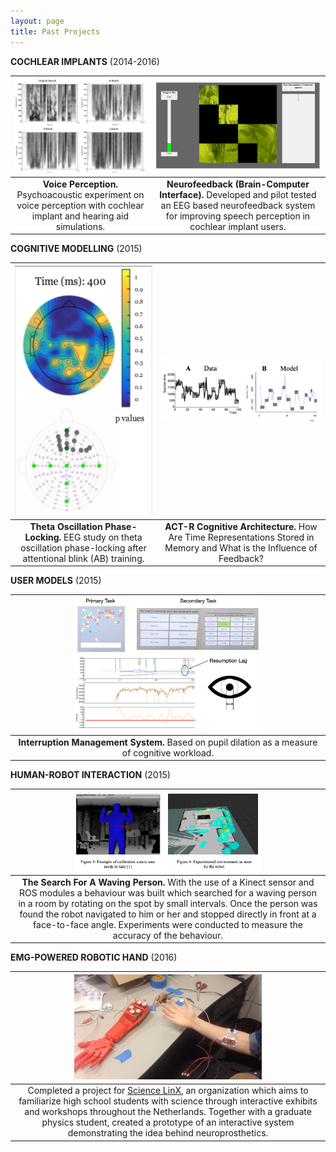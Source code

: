 ```yaml
---
layout: page
title: Past Projects
---
```


<!-- 
<p align="center"><b>Voice Assistants (Amazon Alexa)</b></p>
<p align="center">
    <img src="/img/AlienInvasion.png" alt="" width="300px">
    <img src="/img/amazon-alexa.png" alt="" width="300px">
</p>

Designed, built, and deployed an Amazon Alexa Skill [Alien Invasion](https://www.youtube.com/watch?v=MK_amN7jztg), with two colleagues: Nalin Chhibber and Sangho Suh, as part of the _Alexa Skills Challenge: Kids_, a competition to publish an Alexa skill for children under 13.
<br>
 -->
**COCHLEAR IMPLANTS** (2014-2016)

|<img src="/img/PsychoacousticExperiment.png" alt="" width="300px"> | <img src="/img/Neurofeedback.png" alt="" width="300px"> |
|:---:|:---:|
| **Voice Perception.** Psychoacoustic experiment on voice perception with cochlear implant and hearing aid simulations. | **Neurofeedback (Brain-Computer Interface).** Developed and pilot tested an EEG based neurofeedback system for improving speech perception in cochlear implant users. |


<!-- <p align="center"><b>Voice Perception</b></p>
<p align="center">
    <img src="/img/PsychoacousticExperiment.png" alt="" width="300px">
</p>

Psychoacoustic experiment on voice perception with cochlear implant and hearing aid simulations.
<br>

<p align="center"><b>Neurofeedback (Brain-Computer Interface)</b></p>
<p align="center">
    <img src="/img/Neurofeedback.png" alt="" width="300px">
</p>

Developed and pilot tested an EEG based neurofeedback (brain-computer interface) system for improving speech perception in cochlear implant users.
<br> -->

**COGNITIVE MODELLING** (2015)

| <img src="/img/PhaseLocking2.png" alt="" width="300px" height="400px"> | <img src="/img/actr.png" alt="" width="300px"> |
|:---:|:---:|
| **Theta Oscillation Phase-Locking.** EEG study on theta oscillation phase-locking after attentional blink (AB) training.| **ACT-R Cognitive Architecture.** How Are Time Representations Stored in Memory and What is the Influence of Feedback? |

<!-- <p align="center"><b>Theta Oscillation Phase-Locking</b></p>
<p align="center">
    <img src="/img/PhaseLocking2.png" alt="" width="300px" height="400px">
</p>

EEG study on theta oscillation phase-locking after attentional blink (AB) training. AB is a phenomenon that reflects the temporal costs in allocating selective attention.
<br> -->

**USER MODELS** (2015)

| <img src="/img/interruptionmanagement.png" alt="" width="300px"> |
|:---:|
| **Interruption Management System.** Based on pupil dilation as a measure of cognitive workload. |



**HUMAN-ROBOT INTERACTION** (2015)

| <img src="/img/robotwaving.png" alt="" width="300px"> |
|:---:|
| **The Search For A Waving Person.** With the use of a Kinect sensor and ROS modules a behaviour was built which searched for a waving person in a room by rotating on the spot by small intervals. Once the person was found the robot navigated to him or her and stopped directly in front at a face-to-face angle. Experiments were conducted to measure the accuracy of the behaviour.|



**EMG-POWERED ROBOTIC HAND** (2016)

| <img src="/img/Hand.png" alt="" width="300px"> |
|:---:|
| Completed a project for [Science LinX](https://www.rug.nl/sciencelinx/), an organization which aims to familiarize high school students with science through interactive exhibits and workshops throughout the Netherlands. Together with a graduate physics student, created a prototype of an interactive system demonstrating the idea behind neuroprosthetics. |


<!-- <p align="center"><b>Electromyography (EMG)-powered Robotic Hand</b></p>
<p align="center">
    <img src="/img/Hand.png" alt="" width="300px">
</p>

Completed a project for [Science LinX](https://www.rug.nl/sciencelinx/), an organization which aims to familiarize high school students with science through interactive exhibits and workshops throughout the Netherlands. Together with a graduate physics student, created a prototype of an interactive system demonstrating the idea behind neuroprosthetics.
 -->




